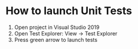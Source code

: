 # How to launch Unit Tests

1. Open project in Visual Studio 2019
2. Open Test Explorer: View -> Test Explorer
3. Press green arrow to launch tests
